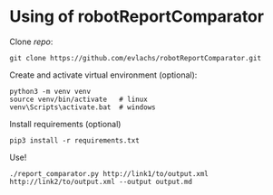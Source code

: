 # Using of robotReportComparator

Clone *repo*:
```
git clone https://github.com/evlachs/robotReportComparator.git
```

Create and activate virtual environment (optional):
```
python3 -m venv venv
source venv/bin/activate   # linux
venv\Scripts\activate.bat  # windows
```

Install requirements (optional)
```
pip3 install -r requirements.txt
```

Use!
```
./report_comparator.py http://link1/to/output.xml http://link2/to/output.xml --output output.md
```

